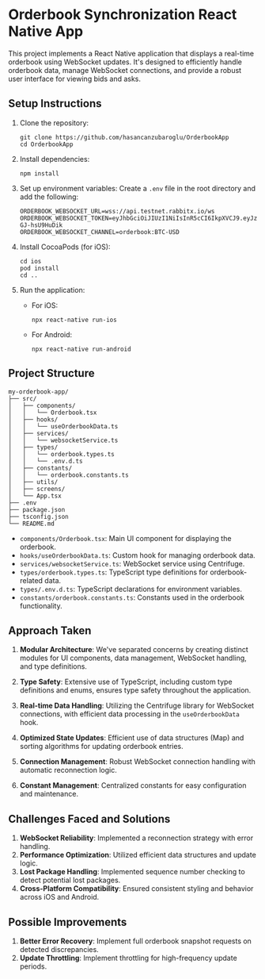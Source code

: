 # Orderbook Synchronization React Native App

This project implements a React Native application that displays a real-time orderbook using WebSocket updates. It's designed to efficiently handle orderbook data, manage WebSocket connections, and provide a robust user interface for viewing bids and asks.

## Setup Instructions

1. Clone the repository:
   ```
   git clone https://github.com/hasancanzubaroglu/OrderbookApp
   cd OrderbookApp
   ```

2. Install dependencies:
   ```
   npm install
   ```

3. Set up environment variables:
   Create a `.env` file in the root directory and add the following:
   ```
   ORDERBOOK_WEBSOCKET_URL=wss://api.testnet.rabbitx.io/ws
   ORDERBOOK_WEBSOCKET_TOKEN=eyJhbGciOiJIUzI1NiIsInR5cCI6IkpXVCJ9.eyJzdWIiOiIwIiwiZXhwIjo1MjYyNjUyMDEwfQ.x_245iYDEvTTbraw1gt4jmFRFfgMJb-GJ-hsU9HuDik
   ORDERBOOK_WEBSOCKET_CHANNEL=orderbook:BTC-USD
   ```

4. Install CocoaPods (for iOS):
   ```
   cd ios
   pod install
   cd ..
   ```

5. Run the application:
    - For iOS:
      ```
      npx react-native run-ios
      ```
    - For Android:
      ```
      npx react-native run-android
      ```

## Project Structure

```
my-orderbook-app/
├── src/
│   ├── components/
│   │   └── Orderbook.tsx
│   ├── hooks/
│   │   └── useOrderbookData.ts
│   ├── services/
│   │   └── websocketService.ts
│   ├── types/
│   │   └── orderbook.types.ts
│   │   └── .env.d.ts
│   ├── constants/
│   │   └── orderbook.constants.ts
│   ├── utils/
│   ├── screens/
│   └── App.tsx
├── .env
├── package.json
├── tsconfig.json
└── README.md
```

- `components/Orderbook.tsx`: Main UI component for displaying the orderbook.
- `hooks/useOrderbookData.ts`: Custom hook for managing orderbook data.
- `services/websocketService.ts`: WebSocket service using Centrifuge.
- `types/orderbook.types.ts`: TypeScript type definitions for orderbook-related data.
- `types/.env.d.ts`: TypeScript declarations for environment variables.
- `constants/orderbook.constants.ts`: Constants used in the orderbook functionality.

## Approach Taken

1. **Modular Architecture**: We've separated concerns by creating distinct modules for UI components, data management, WebSocket handling, and type definitions.

2. **Type Safety**: Extensive use of TypeScript, including custom type definitions and enums, ensures type safety throughout the application.

3. **Real-time Data Handling**: Utilizing the Centrifuge library for WebSocket connections, with efficient data processing in the `useOrderbookData` hook.

4. **Optimized State Updates**: Efficient use of data structures (Map) and sorting algorithms for updating orderbook entries.

5. **Connection Management**: Robust WebSocket connection handling with automatic reconnection logic.

6. **Constant Management**: Centralized constants for easy configuration and maintenance.

## Challenges Faced and Solutions

1. **WebSocket Reliability**: Implemented a reconnection strategy with error handling.
2. **Performance Optimization**: Utilized efficient data structures and update logic.
3. **Lost Package Handling**: Implemented sequence number checking to detect potential lost packages.
4. **Cross-Platform Compatibility**: Ensured consistent styling and behavior across iOS and Android.

## Possible Improvements

1. **Better Error Recovery**: Implement full orderbook snapshot requests on detected discrepancies.
2. **Update Throttling**: Implement throttling for high-frequency update periods.
